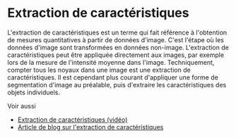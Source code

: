 # Extraction de caractéristiques

L'extraction de caractéristiques est un terme qui fait référence à l'obtention de mesures quantitatives à partir de données d'image. C'est l'étape où les données d'image sont transformées en données non-image. L'extraction de caractéristiques peut être appliquée directement aux images, par exemple lors de la mesure de l'intensité moyenne dans l'image. Techniquement, compter tous les noyaux dans une image est une extraction de caractéristiques.
Il est cependant plus courant d'appliquer une forme de segmentation d'image au préalable, puis d'extraire les caractéristiques des objets individuels.

Voir aussi
* [Extraction de caractéristiques (vidéo)](https://youtu.be/dria4wCiaz0)
* [Article de blog sur l'extraction de caractéristiques](https://focalplane.biologists.com/2023/05/03/feature-extraction-in-napari/)